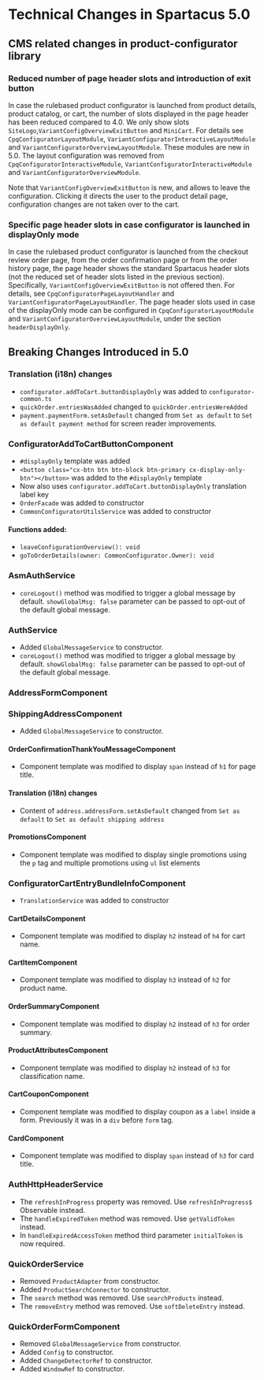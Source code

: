 # Technical Changes in Spartacus 5.0

## CMS related changes in product-configurator library

### Reduced number of page header slots and introduction of exit button

In case the rulebased product configurator is launched from product details, product catalog, or cart, the number of slots displayed in
the page header has been reduced compared to 4.0. We only show slots `SiteLogo`,`VariantConfigOverviewExitButton` and `MiniCart`.
For details see `CpqConfiguratorLayoutModule`, `VariantConfiguratorInteractiveLayoutModule` and `VariantConfiguratorOverviewLayoutModule`.
These modules are new in 5.0. The layout configuration was removed from `CpqConfiguratorInteractiveModule`, `VariantConfiguratorInteractiveModule`
and `VariantConfiguratorOverviewModule`.

Note that `VariantConfigOverviewExitButton` is new, and allows to leave the configuration. Clicking it directs the user to the product detail
page, configuration changes are not taken over to the cart.

### Specific page header slots in case configurator is launched in displayOnly mode

In case the rulebased product configurator is launched from the checkout review order page, from the order confirmation page or from the order
history page, the page header shows the standard Spartacus header slots (not the reduced set of header slots listed in the previous section).
Specifically, `VariantConfigOverviewExitButton` is not offered then.
For details, see `CpqConfiguratorPageLayoutHandler` and `VariantConfiguratorPageLayoutHandler`.
The page header slots used in case of the displayOnly mode can be configured in `CpqConfiguratorLayoutModule` and `VariantConfiguratorOverviewLayoutModule`,
under the section `headerDisplayOnly`.

## Breaking Changes Introduced in 5.0

### Translation (i18n) changes

- `configurator.addToCart.buttonDisplayOnly` was added to `configurator-common.ts`
- `quickOrder.entriesWasAdded` changed to `quickOrder.entriesWereAdded`
- `payment.paymentForm.setAsDefault` changed from `Set as default` to `Set as default payment method` for screen reader improvements.

### ConfiguratorAddToCartButtonComponent

- `#displayOnly` template was added
- `<button class="cx-btn btn btn-block btn-primary cx-display-only-btn"></button>` was added to the `#displayOnly` template
- Now also uses `configurator.addToCart.buttonDisplayOnly` translation label key
- `OrderFacade` was added to constructor
- `CommonConfiguratorUtilsService` was added to constructor

#### Functions added:

- `leaveConfigurationOverview(): void `
- `goToOrderDetails(owner: CommonConfigurator.Owner): void `

### AsmAuthService

- `coreLogout()` method was modified to trigger a global message by default. `showGlobalMsg: false` parameter can be passed to opt-out of the default global message.

### AuthService

- Added `GlobalMessageService` to constructor.
- `coreLogout()` method was modified to trigger a global message by default. `showGlobalMsg: false` parameter can be passed to opt-out of the default global message.

### AddressFormComponent

### ShippingAddressComponent

- Added `GlobalMessageService` to constructor.

#### OrderConfirmationThankYouMessageComponent

- Component template was modified to display `span` instead of `h1` for page title.

#### Translation (i18n) changes

- Content of `address.addressForm.setAsDefault` changed from `Set as default` to `Set as default shipping address`

#### PromotionsComponent

- Component template was modified to display single promotions using the `p` tag and multiple promotions using `ul` list elements

### ConfiguratorCartEntryBundleInfoComponent

- `TranslationService` was added to constructor

#### CartDetailsComponent

- Component template was modified to display `h2` instead of `h4` for cart name.

#### CartItemComponent

- Component template was modified to display `h3` instead of `h2` for product name.

#### OrderSummaryComponent

- Component template was modified to display `h2` instead of `h3` for order summary.

#### ProductAttributesComponent

- Component template was modified to display `h2` instead of `h3` for classification name.

#### CartCouponComponent

- Component template was modified to display coupon as a `label` inside a form. Previously it was in a `div` before `form` tag.

#### CardComponent

- Component template was modified to display `span` instead of `h3` for card title.

### AuthHttpHeaderService

- The `refreshInProgress` property was removed. Use `refreshInProgress$` Observable instead.
- The `handleExpiredToken` method was removed. Use `getValidToken` instead.
- In `handleExpiredAccessToken` method third parameter `initialToken` is now required.

### QuickOrderService
- Removed `ProductAdapter` from constructor.
- Added `ProductSearchConnector` to constructor.
- The `search` method was removed. Use `searchProducts` instead.
- The `removeEntry` method was removed. Use `softDeleteEntry` instead.

### QuickOrderFormComponent

- Removed `GlobalMessageService` from constructor.
- Added `Config` to constructor.
- Added `ChangeDetectorRef` to constructor.
- Added `WindowRef` to constructor.
